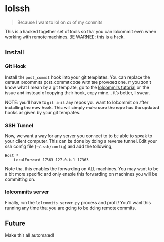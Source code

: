 # lolssh

> Because I want to lol on *all* of my commits

This is a hacked together set of tools so that you can lolcommit even when
working with remote machines.  BE WARNED: this is a hack.

## Install

### Git Hook

Install the `post_commit` hook into your git templates.  You can replace the
default lolcommits post_commit code with the provided one.  If you don't know
what I mean by a git template, go to the [lolcommits
tutorial](https://github.com/mroth/lolcommits/wiki/Enabling-Lolcommits-for-all-your-Git-Repositories)
on the issue and instead of copying their hook, copy mine... it's better, I
swear.

NOTE: you'll have to `git init` any repos you want to lolcommit on after
installing the new hook.  This will simply make sure the repo has the updated
hooks as given by your git templates.

### SSH Tunnel

Now, we want a way for any server you connect to to be able to speak to your
client computer.  This can be done by doing a reverse tunnel.  Edit your ssh
config file (`~/.ssh/config`) and add the following,

```
Host *
    LocalForward 17363 127.0.0.1 17363
```

Note that this enables the forwarding on ALL machines.  You may want to be a bit
more specific and only enable this forwarding on machines you will be committing
on.

### lolcommits server

Finally, run the `lolcommits_server.py` process and profit!  You'll want this
running any time that you are going to be doing remote commits.

## Future

Make this all automated!
